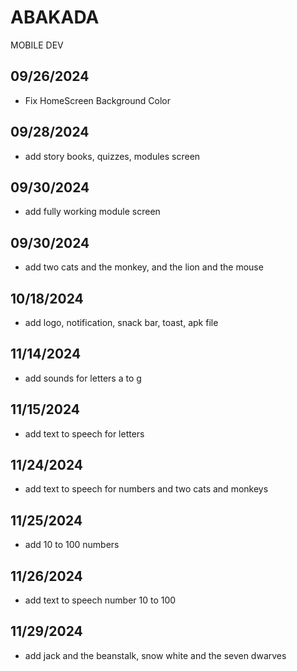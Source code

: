 # ABAKADA
MOBILE DEV


## 09/26/2024

 - Fix HomeScreen Background Color

## 09/28/2024

 - add story books, quizzes, modules screen

## 09/30/2024

 - add fully working module screen

## 09/30/2024

- add two cats and the monkey, and the lion and the mouse

## 10/18/2024

- add logo, notification, snack bar, toast, apk file

## 11/14/2024

- add sounds for letters a to g

## 11/15/2024

- add text to speech for letters

## 11/24/2024

- add text to speech for numbers and two cats and monkeys

## 11/25/2024

- add 10 to 100 numbers

## 11/26/2024

- add text to speech number 10 to 100

## 11/29/2024

- add jack and the beanstalk, snow white and the seven dwarves



